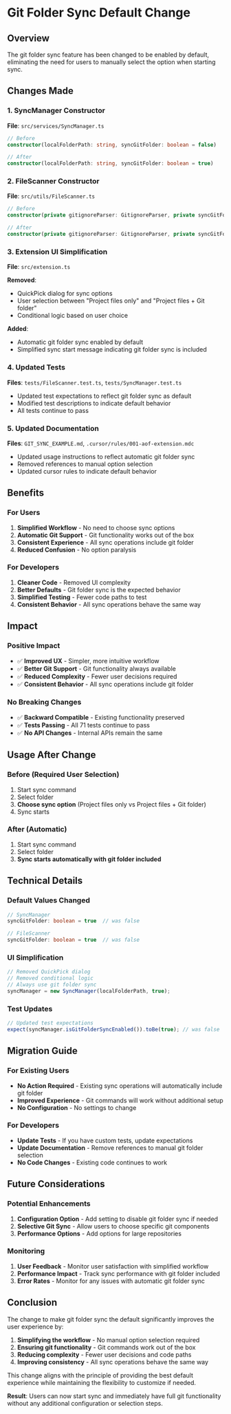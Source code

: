 # Git Folder Sync Default Change

## Overview

The git folder sync feature has been changed to be enabled by default, eliminating the need for users to manually select the option when starting sync.

## Changes Made

### 1. SyncManager Constructor
**File**: `src/services/SyncManager.ts`
```typescript
// Before
constructor(localFolderPath: string, syncGitFolder: boolean = false)

// After  
constructor(localFolderPath: string, syncGitFolder: boolean = true)
```

### 2. FileScanner Constructor
**File**: `src/utils/FileScanner.ts`
```typescript
// Before
constructor(private gitignoreParser: GitignoreParser, private syncGitFolder: boolean = false)

// After
constructor(private gitignoreParser: GitignoreParser, private syncGitFolder: boolean = true)
```

### 3. Extension UI Simplification
**File**: `src/extension.ts`

**Removed**:
- QuickPick dialog for sync options
- User selection between "Project files only" and "Project files + Git folder"
- Conditional logic based on user choice

**Added**:
- Automatic git folder sync enabled by default
- Simplified sync start message indicating git folder sync is included

### 4. Updated Tests
**Files**: `tests/FileScanner.test.ts`, `tests/SyncManager.test.ts`

- Updated test expectations to reflect git folder sync as default
- Modified test descriptions to indicate default behavior
- All tests continue to pass

### 5. Updated Documentation
**Files**: `GIT_SYNC_EXAMPLE.md`, `.cursor/rules/001-aof-extension.mdc`

- Updated usage instructions to reflect automatic git folder sync
- Removed references to manual option selection
- Updated cursor rules to indicate default behavior

## Benefits

### For Users
1. **Simplified Workflow** - No need to choose sync options
2. **Automatic Git Support** - Git functionality works out of the box
3. **Consistent Experience** - All sync operations include git folder
4. **Reduced Confusion** - No option paralysis

### For Developers
1. **Cleaner Code** - Removed UI complexity
2. **Better Defaults** - Git folder sync is the expected behavior
3. **Simplified Testing** - Fewer code paths to test
4. **Consistent Behavior** - All sync operations behave the same way

## Impact

### Positive Impact
- ✅ **Improved UX** - Simpler, more intuitive workflow
- ✅ **Better Git Support** - Git functionality always available
- ✅ **Reduced Complexity** - Fewer user decisions required
- ✅ **Consistent Behavior** - All sync operations include git folder

### No Breaking Changes
- ✅ **Backward Compatible** - Existing functionality preserved
- ✅ **Tests Passing** - All 71 tests continue to pass
- ✅ **No API Changes** - Internal APIs remain the same

## Usage After Change

### Before (Required User Selection)
1. Start sync command
2. Select folder
3. **Choose sync option** (Project files only vs Project files + Git folder)
4. Sync starts

### After (Automatic)
1. Start sync command
2. Select folder
3. **Sync starts automatically with git folder included**

## Technical Details

### Default Values Changed
```typescript
// SyncManager
syncGitFolder: boolean = true  // was false

// FileScanner  
syncGitFolder: boolean = true  // was false
```

### UI Simplification
```typescript
// Removed QuickPick dialog
// Removed conditional logic
// Always use git folder sync
syncManager = new SyncManager(localFolderPath, true);
```

### Test Updates
```typescript
// Updated test expectations
expect(syncManager.isGitFolderSyncEnabled()).toBe(true); // was false
```

## Migration Guide

### For Existing Users
- **No Action Required** - Existing sync operations will automatically include git folder
- **Improved Experience** - Git commands will work without additional setup
- **No Configuration** - No settings to change

### For Developers
- **Update Tests** - If you have custom tests, update expectations
- **Update Documentation** - Remove references to manual git folder selection
- **No Code Changes** - Existing code continues to work

## Future Considerations

### Potential Enhancements
1. **Configuration Option** - Add setting to disable git folder sync if needed
2. **Selective Git Sync** - Allow users to choose specific git components
3. **Performance Options** - Add options for large repositories

### Monitoring
1. **User Feedback** - Monitor user satisfaction with simplified workflow
2. **Performance Impact** - Track sync performance with git folder included
3. **Error Rates** - Monitor for any issues with automatic git folder sync

## Conclusion

The change to make git folder sync the default significantly improves the user experience by:

1. **Simplifying the workflow** - No manual option selection required
2. **Ensuring git functionality** - Git commands work out of the box
3. **Reducing complexity** - Fewer user decisions and code paths
4. **Improving consistency** - All sync operations behave the same way

This change aligns with the principle of providing the best default experience while maintaining the flexibility to customize if needed.

**Result**: Users can now start sync and immediately have full git functionality without any additional configuration or selection steps.


